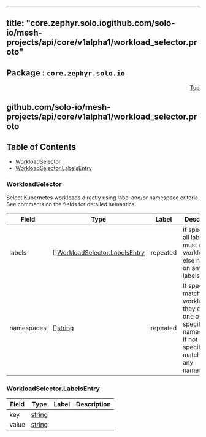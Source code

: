 
---
title: "core.zephyr.solo.iogithub.com/solo-io/mesh-projects/api/core/v1alpha1/workload_selector.proto"
---

## Package : `core.zephyr.solo.io`



<a name="top"></a>

<a name="API Reference for github.com/solo-io/mesh-projects/api/core/v1alpha1/workload_selector.proto"></a>
<p align="right"><a href="#top">Top</a></p>

## github.com/solo-io/mesh-projects/api/core/v1alpha1/workload_selector.proto


## Table of Contents
  - [WorkloadSelector](#core.zephyr.solo.io.WorkloadSelector)
  - [WorkloadSelector.LabelsEntry](#core.zephyr.solo.io.WorkloadSelector.LabelsEntry)







<a name="core.zephyr.solo.io.WorkloadSelector"></a>

### WorkloadSelector
Select Kubernetes workloads directly using label and/or namespace criteria. See comments on the fields for detailed semantics.


| Field | Type | Label | Description |
| ----- | ---- | ----- | ----------- |
| labels | [][WorkloadSelector.LabelsEntry](#core.zephyr.solo.io.WorkloadSelector.LabelsEntry) | repeated | If specified, all labels must exist on workloads, else match on any labels. |
| namespaces | [][string](#string) | repeated | If specified, match workloads if they exist in one of the specified namespaces. If not specified, match on any namespace. |






<a name="core.zephyr.solo.io.WorkloadSelector.LabelsEntry"></a>

### WorkloadSelector.LabelsEntry



| Field | Type | Label | Description |
| ----- | ---- | ----- | ----------- |
| key | [string](#string) |  |  |
| value | [string](#string) |  |  |





 <!-- end messages -->

 <!-- end enums -->

 <!-- end HasExtensions -->

 <!-- end services -->

